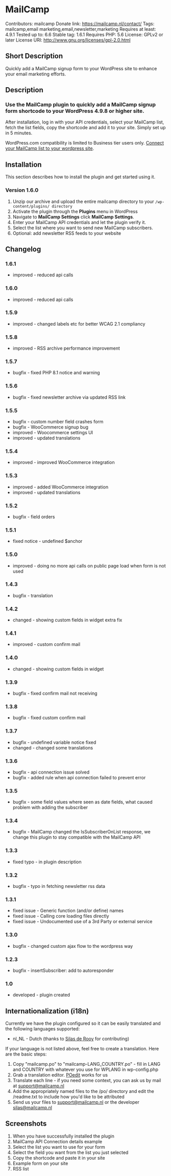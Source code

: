 # MailCamp #
Contributors: mailcamp
Donate link: https://mailcamp.nl/contact/
Tags: mailcamp,email marketing,email,newsletter,marketing
Requires at least: 4.9.1
Tested up to: 6.6
Stable tag: 1.6.1
Requires PHP: 5.6
License: GPLv2 or later
License URI: http://www.gnu.org/licenses/gpl-2.0.html

## Short Description ##
Quickly add a MailCamp signup form to your WordPress site to enhance your email marketing efforts.

## Description ##

### Use the MailCamp plugin to quickly add a MailCamp signup form shortcode to your WordPress 4.9.8 or higher site. ###
After installation, log in with your API credentials, select your MailCamp list, fetch the list fields, copy the shortcode and add it to your site. Simply set up in 5 minutes.

WordPress.com compatibility is limited to Business tier users only. [Connect your MailCamp list to your wordpress site](https://mailcamp.nl/ecommerce/koppel-wordpress-plugin-aan-mailinglijst-in-mailcamp/).

## Installation ##

This section describes how to install the plugin and get started using it.

### Version 1.6.0 ###
1. Unzip our archive and upload the entire mailcamp directory to your `/wp-content/plugins/ directory`
2. Activate the plugin through the **Plugins** menu in WordPress
3. Navigate to **MailCamp Settings** click **MailCamp Settings**.
4. Enter your MailCamp API credentials and let the plugin verify it.
5. Select the list where you want to send new MailCamp subscribers.
6. Optional: add newsletter RSS feeds to your website

## Changelog ##

### 1.6.1 ###
* improved - reduced api calls

### 1.6.0 ###
* improved - reduced api calls

### 1.5.9 ###
* improved - changed labels etc for better WCAG 2.1 compliancy

### 1.5.8 ###
* improved - RSS archive performance improvement

### 1.5.7 ###
* bugfix - fixed PHP 8.1 notice and warning

### 1.5.6 ###
* bugfix - fixed newsletter archive via updated RSS link

### 1.5.5 ###
* bugfix - custom number field crashes form
* bugfix - WooCommerce signup bug
* improved - Woocommerce settings UI
* improved - updated translations

### 1.5.4 ###
* improved - improved WooCommerce integration

### 1.5.3 ###
* improved - added WooCommerce integration
* improved - updated translations

### 1.5.2 ###
* bugfix - field orders

### 1.5.1 ###
* fixed notice - undefined $anchor

### 1.5.0 ###
* improved - doing no more api calls on public page load when form is not used

### 1.4.3 ###
* bugfix - translation

### 1.4.2 ###
* changed - showing custom fields in widget extra fix

### 1.4.1 ###
* improved - custom confirm mail

### 1.4.0 ###
* changed - showing custom fields in widget

### 1.3.9 ###
* bugfix - fixed confirm mail not receiving

### 1.3.8 ###
* bugfix - fixed custom confirm mail

### 1.3.7 ###
* bugfix - undefined variable notice fixed
* changed - changed some translations

### 1.3.6 ###
* bugfix - api connection issue solved
* bugfix - added rule when api connection failed to prevent error

### 1.3.5 ###
* bugfix - some field values where seen as date fields, what caused problem with adding the subscriber

### 1.3.4 ###
* bugfix - MailCamp changed the IsSubscriberOnList response, we change this plugin to stay compatible with the MailCamp API

### 1.3.3 ###
* fixed typo - in plugin description

### 1.3.2 ###
* bugfix - typo in fetching newsletter rss data

### 1.3.1 ###
* fixed issue - Generic function (and/or define) names
* fixed issue - Calling core loading files directly
* fixed issue - Undocumented use of a 3rd Party or external service

### 1.3.0 ###
* bugfix - changed custom ajax flow to the wordpress way

### 1.2.3 ###
* bugfix - insertSubscriber: add to autoresponder

### 1.0 ###
* developed - plugin created

## Internationalization (i18n) ##
Currently we have the plugin configured so it can be easily translated and the following languages supported:

* nl_NL - Dutch (thanks to [Silas de Rooy](https://mailcamp.nl/) for contributing)

If your language is not listed above, feel free to create a translation. Here are the basic steps:

1. Copy "mailcamp.po" to "mailcamp-LANG_COUNTRY.po" - fill in LANG and COUNTRY with whatever you use for WPLANG in wp-config.php
2. Grab a translation editor. [POedit](http://www.poedit.net/) works for us
3. Translate each line - if you need some context, you can ask us by mail at support@mailcamp.nl
4. Add the appropriately named files to the /po/ directory and edit the /readme.txt to include how you'd like to be attributed
5. Send us your files to support@mailcamp.nl or the developer silas@mailcamp.nl

## Screenshots ##

1. When you have successfully installed the plugin
2. MailCamp API Connection details example
3. Select the list you want to use for your form
4. Select the field you want from the list you just selected
5. Copy the shortcode and paste it in your site
6. Example form on your site
7. RSS list

